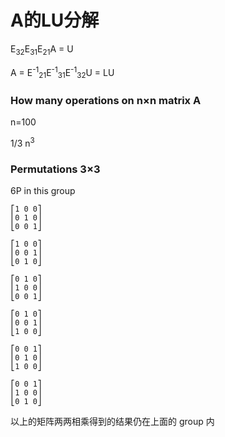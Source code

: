 # A的LU分解

E<sub>32</sub>E<sub>31</sub>E<sub>21</sub>A = U

A = E<sup>-1</sup><sub>21</sub>E<sup>-1</sup><sub>31</sub>E<sup>-1</sup><sub>32</sub>U = LU

### How many operations on n×n matrix A

n=100

1/3 n<sup>3</sup>

### Permutations 3×3

6P in this group

```
⎡1 0 0⎤
⎢0 1 0⎥
⎣0 0 1⎦

⎡1 0 0⎤
⎢0 0 1⎥
⎣0 1 0⎦

⎡0 1 0⎤
⎢1 0 0⎥
⎣0 0 1⎦

⎡0 1 0⎤
⎢0 0 1⎥
⎣1 0 0⎦

⎡0 0 1⎤
⎢0 1 0⎥
⎣1 0 0⎦

⎡0 0 1⎤
⎢1 0 0⎥
⎣0 1 0⎦
```

以上的矩阵两两相乘得到的结果仍在上面的  group 内
